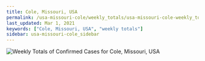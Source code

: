 ```yaml
---
title: Cole, Missouri, USA
permalink: /usa-missouri-cole/weekly_totals/usa-missouri-cole-weekly_totals.html
last_updated: Mar 1, 2021
keywords: ["Cole, Missouri, USA", "weekly totals"]
sidebar: usa-missouri-cole_sidebar
---
```


![Weekly Totals of Confirmed Cases for Cole, Missouri, USA](/covid_tracker/images/graphs/usa-missouri-cole-weekly_totals_graph.png)
